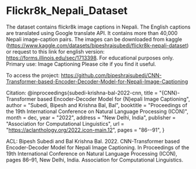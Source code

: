 # Flickr8k_Nepali_Dataset
The dataset contains flickr8k image captions in Nepali. The English captions are translated using Google translate API. 
It contains more than 40,000 Nepali image-caption pairs. The images can be downloaded from kaggle (https://www.kaggle.com/datasets/bipeshrajsubedi/flickr8k-nepali-dataset) 
or request to this link for english version: https://forms.illinois.edu/sec/1713398. For educational purposes only. 
Primary use: Image Captioning
Please cite if you find it useful.

To access the project: https://github.com/bipeshrajsubedi/CNN-Transformer-based-Encoder-Decoder-Model-for-Nepali-Image-Captioning

Citation:
@inproceedings{subedi-krishna-bal-2022-cnn,
    title = "{CNN}-Transformer based Encoder-Decoder Model for {N}epali Image Captioning",
    author = "Subedi, Bipesh  and
      Krishna Bal, Bal",
    booktitle = "Proceedings of the 19th International Conference on Natural Language Processing (ICON)",
    month = dec,
    year = "2022",
    address = "New Delhi, India",
    publisher = "Association for Computational Linguistics",
    url = "https://aclanthology.org/2022.icon-main.12",
    pages = "86--91",
}

ACL: Bipesh Subedi and Bal Krishna Bal. 2022. CNN-Transformer based Encoder-Decoder Model for Nepali Image Captioning. In Proceedings of the 19th International Conference on Natural Language Processing (ICON), pages 86–91, New Delhi, India. Association for Computational Linguistics.
